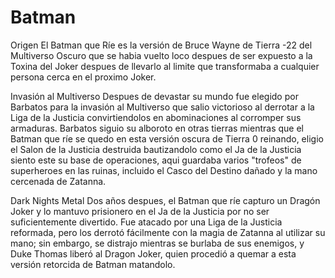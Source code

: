 # Batman

Origen
El Batman que Ríe es la versión de Bruce Wayne de Tierra -22 del Multiverso Oscuro que se habia vuelto loco despues de ser expuesto a la Toxina del Joker despues
de llevarlo al limite que transformaba a cualquier persona cerca en el proximo Joker.

Invasión al Multiverso
Despues de devastar su mundo fue elegido por Barbatos para la invasión al Multiverso que salio victorioso al derrotar a la Liga de la Justicia convirtiendolos en 
abominaciones al corromper sus armaduras. Barbatos siguio su alboroto en otras tierras mientras que el Batman que ríe se quedo en esta versión oscura de Tierra 0 
reinando, eligio el Salon de la Justicia destruida bautizandolo como el Ja de la Justicia siento este su base de operaciones, aqui guardaba varios "trofeos" de 
superheroes en las ruinas, incluido el Casco del Destino dañado y la mano cercenada de Zatanna.

Dark Nights Metal
Dos años despues, el Batman que ríe capturo un Dragón Joker y lo mantuvo prisionero en el Ja de la Justicia por no ser suficientemente divertido.
Fue atacado por una Liga de la Justicia reformada, pero los derrotó fácilmente con la magia de Zatanna al utilizar su mano; sin embargo, se distrajo mientras
se burlaba de sus enemigos, y Duke Thomas liberó al Dragon Joker, quien procedió a quemar a esta versión retorcida de Batman matandolo.
